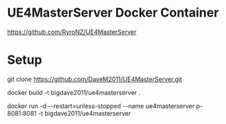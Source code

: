 # UE4MasterServer Docker Container

https://github.com/RyroNZ/UE4MasterServer

# Setup
git clone https://github.com/DaveM2011/UE4MasterServer.git

docker build -t bigdave2011/ue4masterserver .

docker run -d --restart=unless-stopped --name ue4masterserver p- 8081:8081 -t bigdave2011/ue4masterserver
